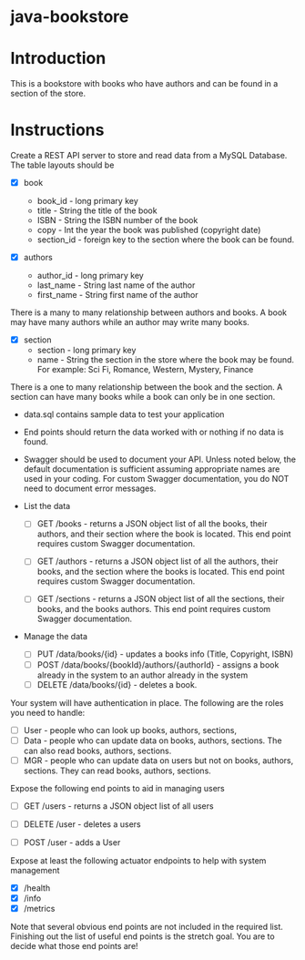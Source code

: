 # java-bookstore

# Introduction

This is a bookstore with books who have authors and can be found in a section of the store.

# Instructions

Create a REST API server to store and read data from a MySQL Database. The table layouts should be

- [x] book
  * book_id - long primary key
  * title - String the title of the book
  * ISBN - String the ISBN number of the book
  * copy - Int the year the book was published (copyright date)
  * section_id - foreign key to the section where the book can be found.
  
- [x] authors
  * author_id - long primary key
  * last_name - String last name of the author
  * first_name - String first name of the author

There is a many to many relationship between authors and books. A book may have many authors while an author may write many books.

- [x] section
  * section - long primary key
  * name - String the section in the store where the book may be found. For example: Sci Fi, Romance, Western, Mystery, Finance

There is a one to many relationship between the book and the section. A section can have many books while a book can only be in one section.

* data.sql contains sample data to test your application

* End points should return the data worked with or nothing if no data is found.
* Swagger should be used to document your API. Unless noted below, the default documentation is sufficient assuming appropriate names are used in your coding. For custom Swagger documentation, you do NOT need to document error messages.

* List the data

  - [ ] GET /books - returns a JSON object list of all the books, their authors, and their section where the book is located. This end point requires custom Swagger documentation.
  
  - [ ] GET /authors - returns a JSON object list of all the authors, their books, and the section where the books is located. This end point requires custom Swagger documentation.

  - [ ] GET /sections - returns a JSON object list of all the sections, their books, and the books authors. This end point requires custom Swagger documentation.
  
* Manage the data
  - [ ] PUT /data/books/{id} - updates a books info (Title, Copyright, ISBN)
  - [ ] POST /data/books/{bookId}/authors/{authorId} - assigns a book already in the system to an author already in the system
  - [ ] DELETE /data/books/{id} - deletes a book.
 
Your system will have authentication in place. The following are the roles you need to handle:
- [ ] User - people who can look up books, authors, sections,
- [ ] Data - people who can update data on books, authors, sections. The can also read books, authors, sections.
- [ ] MGR - people who can update data on users but not on books, authors, sections. They can read books, authors, sections.

Expose the following end points to aid in managing users

- [ ] GET /users - returns a JSON object list of all users

- [ ] DELETE /user - deletes a users

- [ ] POST /user - adds a User

Expose at least the following actuator endpoints to help with system management
- [x] /health
- [x] /info
- [x] /metrics

Note that several obvious end points are not included in the required list. Finishing out the list of useful end points is the stretch goal. You are to decide what those end points are!
